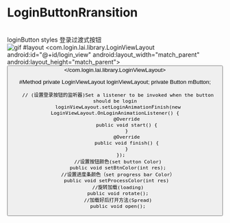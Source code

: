# LoginButtonRransition
  <br> loginButton styles 登录过渡式按钮</br>
  ![gif](http://119.29.65.138:8080/shareStory/demogif.gif) 
#layout
     <com.login.lai.library.LoginViewLayout
        android:id="@+id/login_view"
        android:layout_width="match_parent"
        android:layout_height="match_parent">
          <Button
              android:id="@+id/login_bt"
              android:layout_width="150dip"
              android:layout_height="35dip"
              android:layout_gravity="bottom|center_horizontal"
              android:layout_marginBottom="55dp"
              android:gravity="center"
              android:textColor="@android:color/white"
              android:textSize="12sp" />
    </com.login.lai.library.LoginViewLayout>
    
#Method
      private LoginViewLayout loginViewLayout;
      private Button mButton;
  
      // (设置登录按钮的监听器)Set a listener to be invoked when the button should be login
      loginViewLayout.setLoginAnimationFinish(new LoginViewLayout.OnLoginAnimationListener() {
            @Override
            public void start() {
            }
            @Override
            public void finish() {
            }
        });
      //设置按钮颜色(set button Color)
      public void setBtnColor(int res);
      //设置进度条颜色（set progress bar Color）
      public void setProcessColor(int res) 
      //旋转加载(loading)
      public void rotate();
      //加载好后打开方法(Spread)
      public void open();
     
      
            
        
